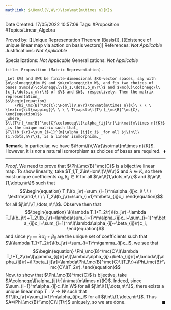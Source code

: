 ```yaml
---
mathLink: $\Hom\l(V,W\r)\iso\mat{m\times n}{K}$
---
```


<div class="topSpace"></div>

Date Created: 17/05/2022 10:57:09
Tags: #Proposition #Topics/Linear_Algebra

Proved by: [[Unique Representation Theorem (Basis)]], [[Existence of unique linear map via action on basis vectors]]
References: _Not Applicable_
Justifications: _Not Applicable_

Specializations: _Not Applicable_
Generalizations: _Not Applicable_

``` ad-Proposition
title: Proposition (Matrix Representation).

_Let $V$ and $W$ be finite-dimensional $K$-vector spaces, say with $n\coloneqq\dim V$ and $m\coloneqq\dim W$, and fix two choices of bases $\mc{B}\coloneqq\l\{b_1,\dots,b_n\r\}$ and $\mc{C}\coloneqq\l\{c_1,\dots,c_m\r\}$ of $V$ and $W$, respectively. Then the matrix representation_
$$\begin{equation}
    \Phi_\mc{B}^\mc{C}:\Hom\l(V,W\r)\to\mat{m\times n}{K}\ \ \ \ \textrm{\it{mapping}}\ \ \ \ T\mapsto\l[T\r]_\mc{B}^\mc{C},
\end{equation}$$
_where_ $\l[T\r]_\mc{B}^\mc{C}\coloneqq\l[\alpha_{ij}\r]\in\mat{m\times n}{K}$ _is the unique matrix such that_ $T\l(b_j\r)=\sum_{i=1}^{m}\alpha_{ij}c_i$ _for all $j\in\l\{1,\dots,n\r\}$, is a linear isomorphism._

```

**Remark.** In particular, we have $\Hom\l(V,W\r)\iso\mat{m\times n}{K}$. However, it is _not_ a natural isomorphism as choices of bases are required.<span style="float:right;">$\blacklozenge$</span>

---

_Proof_. We need to prove that $\Phi_\mc{B}^\mc{C}$ is a bijective linear map. To show linearity, take $T_1,T_2\in\Hom\l(V,W\r)$ and $\lambda\in K$, so there exist unique coefficients $\alpha_{ij},\beta_{ij}\in K$ for all $i\in\l\{1,\dots,m\r\}$ and $j\in\l\{1,\dots,n\r\}$ such that
$$\begin{equation}
    T_1\l(b_j\r)=\sum_{i=1}^m\alpha_{ij}c_i\ \ \ \ \textrm{and}\ \ \ \ T_2\l(b_j\r)=\sum_{i=1}^m\beta_{ij}c_i
\end{equation}$$
for all $j\in\l\{1,\dots,n\r\}$. Observe then that
$$\begin{equation}
    \l(\lambda T_1+T_2\r)\l(b_j\r)=\lambda T_1\l(b_j\r)+T_2\l(b_j\r)=\lambda\sum_{i=1}^m\alpha_{ij}c_i+\sum_{i=1}^m\beta_{ij}c_i=\sum_{i=1}^m\l(\lambda\alpha_{ij}+\beta_{ij}\r)c_i,
\end{equation}$$
and since $\gamma_{ij}\coloneqq\lambda\alpha_{ij}+\beta_{ij}$ are the unique set of coefficients such that $\l(\lambda T_1+T_2\r)\l(b_j\r)=\sum_{i=1}^m\gamma_{ij}c_i$, we see that
$$\begin{equation}
    \Phi_\mc{B}^\mc{C}\l(\lambda T_1+T_2\r)=\l[\gamma_{ij}\r]=\l[\lambda\alpha_{ij}+\beta_{ij}\r]=\lambda\l[\alpha_{ij}\r]+\l[\beta_{ij}\r]=\lambda\Phi_\mc{B}^\mc{C}\l(T_1\r)+\Phi_\mc{B}^\mc{C}\l(T_2\r).
\end{equation}$$
Now, to show that $\Phi_\mc{B}^\mc{C}$ is bijective, take $A\coloneqq\l[\alpha_{ij}\r]\in\mat{m\times n}{K}$. Indeed, since $\sum_{i=1}^m\alpha_{ij}c_i\in W$ for all $j\in\l\{1,\dots,n\r\}$, there exists a unique linear map $T:V\to W$ such that $T\l(b_j\r)=\sum_{i=1}^m\alpha_{ij}c_i$ for all $j\in\l\{1,\dots,n\r\}$. Thus $A=\Phi_\mc{B}^\mc{C}\l(T\r)$ uniquely, so we are done.<span style="float:right;">$\blacksquare$</span>
